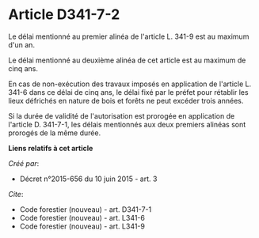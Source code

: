 # Article D341-7-2

Le délai mentionné au premier alinéa de l'article L. 341-9 est au maximum d'un an.

Le délai mentionné au deuxième alinéa de cet article est au maximum de cinq ans.

En cas de non-exécution des travaux imposés en application de l'article L. 341-6 dans ce délai de cinq ans, le délai fixé par
le préfet pour rétablir les lieux défrichés en nature de bois et forêts ne peut excéder trois années.

Si la durée de validité de l'autorisation est prorogée en application de l'article D. 341-7-1, les délais mentionnés aux deux
premiers alinéas sont prorogés de la même durée.

**Liens relatifs à cet article**

_Créé par_:

  - Décret n°2015-656 du 10 juin 2015 - art. 3

_Cite_:

  - Code forestier (nouveau) - art. D341-7-1
  - Code forestier (nouveau) - art. L341-6
  - Code forestier (nouveau) - art. L341-9
